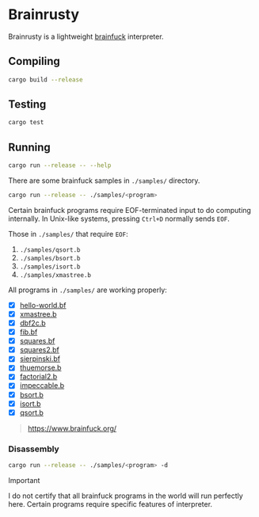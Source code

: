 # Brainrusty

Brainrusty is a lightweight [brainfuck](https://en.wikipedia.org/wiki/Brainfuck) interpreter.

## Compiling

```bash
cargo build --release
```

## Testing
```bash
cargo test
```

## Running
```bash
cargo run --release -- --help
```

There are some brainfuck samples in `./samples/` directory.

```bash
cargo run --release -- ./samples/<program>
```

Certain brainfuck programs require EOF-terminated input to do computing internally. In Unix-like systems, pressing `Ctrl+D` normally sends `EOF`.

Those in `./samples/` that require `EOF`:
1. `./samples/qsort.b`
2. `./samples/bsort.b`
3. `./samples/isort.b`
4. `./samples/xmastree.b`

All programs in `./samples/` are working properly:

- [x] [hello-world.bf](./samples/hello-world.bf)
- [x] [xmastree.b](./samples/xmastree.b)
- [x] [dbf2c.b](./samples/dbf2c.b)
- [x] [fib.bf](./samples/fib.bf)
- [x] [squares.bf](./samples/squares.bf)
- [x] [squares2.bf](./samples/squares2.bf)
- [x] [sierpinski.bf](./samples/sierpinski.bf)
- [x] [thuemorse.b](./samples/thuemorse.b)
- [x] [factorial2.b](./samples/factorial2.b)
- [x] [impeccable.b](./samples/impeccable.b)
- [x] [bsort.b](./samples/bsort.b)
- [x] [isort.b](./samples/isort.b)
- [x] [qsort.b](./samples/qsort.b)

> https://www.brainfuck.org/

### Disassembly
```bash
cargo run --release -- ./samples/<program> -d
```

> [!IMPORTANT]
> I do not certify that all brainfuck programs in the world will run perfectly here. Certain programs require specific features of interpreter.

